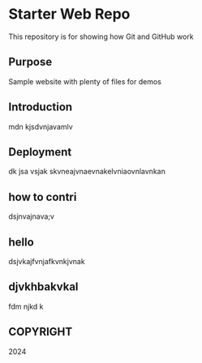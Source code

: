 # Starter Web Repo

This repository is for showing how Git and GitHub work

## Purpose

Sample website with plenty of files for demos

## Introduction

mdn kjsdvnjavamlv 

## Deployment

dk jsa vsjak skvneajvnaevnakelvniaovnlavnkan

## how to contri

dsjnvajnava;v

## hello
dsjvkajfvnjafkvnkjvnak

## djvkhbakvkal

fdm njkd k

## COPYRIGHT

2024
